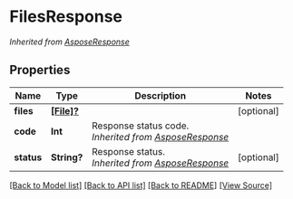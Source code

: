 # FilesResponse


*Inherited from [AsposeResponse](AsposeResponse.md)*
## Properties
Name | Type | Description | Notes
------------ | ------------- | ------------- | -------------
**files** | [**[File]?**](File.md) |  | [optional]
**code** | **Int** | Response status code.<br />*Inherited from [AsposeResponse](AsposeResponse.md)* | 
**status** | **String?** | Response status.<br />*Inherited from [AsposeResponse](AsposeResponse.md)* | [optional]

[[Back to Model list]](../README.md#documentation-for-models) [[Back to API list]](../README.md#documentation-for-api-endpoints) [[Back to README]](../README.md) [[View Source]](../AsposePdfCloud/Models/FilesResponse.ts)

